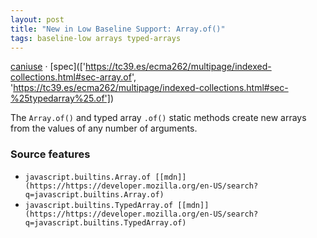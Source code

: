 ```yaml
---
layout: post
title: "New in Low Baseline Support: Array.of()"
tags: baseline-low arrays typed-arrays
---
```


[caniuse](https://caniuse.com/?search=array-of) · [spec](['https://tc39.es/ecma262/multipage/indexed-collections.html#sec-array.of', 'https://tc39.es/ecma262/multipage/indexed-collections.html#sec-%25typedarray%25.of'])

The `Array.of()` and typed array `.of()` static methods create new arrays from the values of any number of arguments.

### Source features

- ``javascript.builtins.Array.of [[mdn]](https://https://developer.mozilla.org/en-US/search?q=javascript.builtins.Array.of)``
- ``javascript.builtins.TypedArray.of [[mdn]](https://https://developer.mozilla.org/en-US/search?q=javascript.builtins.TypedArray.of)``
